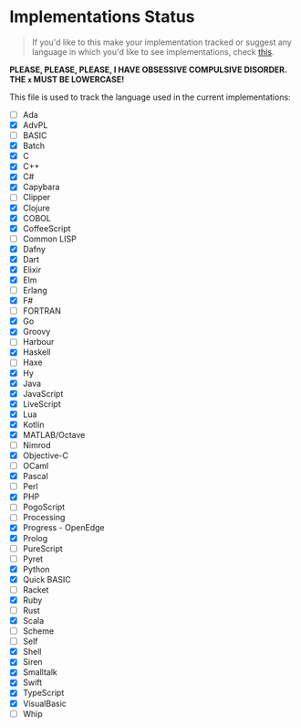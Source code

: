 # Implementations Status

> If you'd like to this make your implementation tracked or suggest
any language in which you'd like to see implementations, check [this](CONTRIBUTING.md).

**PLEASE, PLEASE, PLEASE, I HAVE OBSESSIVE COMPULSIVE DISORDER.**
**THE `x` MUST BE LOWERCASE!**

This file is used to track the language used in the current implementations:

- [ ] Ada
- [x] AdvPL
- [ ] BASIC
- [x] Batch
- [x] C
- [x] C++
- [x] C#
- [x] Capybara
- [ ] Clipper
- [x] Clojure
- [x] COBOL
- [x] CoffeeScript
- [ ] Common LISP
- [x] Dafny
- [x] Dart
- [x] Elixir
- [x] Elm
- [ ] Erlang
- [x] F#
- [ ] FORTRAN
- [x] Go
- [x] Groovy
- [ ] Harbour
- [x] Haskell
- [ ] Haxe
- [x] Hy
- [x] Java
- [x] JavaScript
- [x] LiveScript
- [x] Lua
- [x] Kotlin
- [x] MATLAB/Octave
- [ ] Nimrod
- [x] Objective-C
- [ ] OCaml
- [x] Pascal
- [ ] Perl
- [x] PHP
- [ ] PogoScript
- [ ] Processing
- [x] Progress - OpenEdge
- [x] Prolog
- [ ] PureScript
- [ ] Pyret
- [x] Python
- [x] Quick BASIC
- [ ] Racket
- [x] Ruby
- [ ] Rust
- [x] Scala
- [ ] Scheme
- [ ] Self
- [x] Shell
- [x] Siren
- [x] Smalltalk
- [x] Swift
- [x] TypeScript 
- [x] VisualBasic
- [ ] Whip
